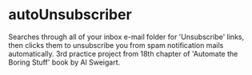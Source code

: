 # autoUnsubscriber
Searches through all of your inbox e-mail folder for 'Unsubscribe' links, then clicks them to unsubscribe you from spam notification mails automatically. 3rd practice project from 18th chapter of 'Automate the Boring Stuff' book by Al Sweigart.
